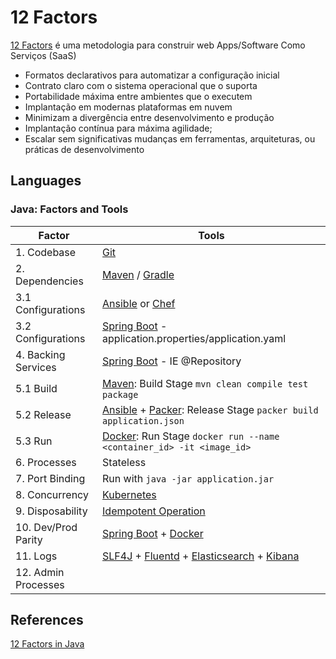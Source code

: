 # 12 Factors

[12 Factors] é uma metodologia para construir web Apps/Software Como Serviços (SaaS)


- Formatos declarativos para automatizar a configuração inicial
- Contrato claro com o sistema operacional que o suporta
- Portabilidade máxima entre ambientes que o executem
- Implantação em modernas plataformas em nuvem
- Minimizam a divergência entre desenvolvimento e produção
- Implantação contínua para máxima agilidade;
- Escalar sem significativas mudanças em ferramentas, arquiteturas, ou práticas de desenvolvimento


## Languages

### Java: Factors and Tools

| Factor | Tools |
| --- | --- |
| 1. Codebase | [Git]  |
| 2. Dependencies | [Maven] / [Gradle] |
| 3.1 Configurations | [Ansible] or [Chef] |
| 3.2 Configurations | [Spring Boot] - application.properties/application.yaml |
| 4. Backing Services | [Spring Boot] - IE @Repository |
| 5.1 Build | [Maven]: Build Stage ``` mvn clean compile test package ``` |
| 5.2 Release | [Ansible] + [Packer]: Release Stage ``` packer build application.json ``` |
| 5.3 Run | [Docker]: Run Stage ``` docker run --name <container_id> -it <image_id> ``` |
| 6. Processes | Stateless |
| 7. Port Binding  | Run with ``` java -jar application.jar ``` |
| 8. Concurrency | [Kubernetes] |
| 9. Disposability | [Idempotent Operation] |
| 10. Dev/Prod Parity | [Spring Boot] + [Docker] |
| 11. Logs |[SLF4J] + [Fluentd] + [Elasticsearch] + [Kibana] |
| 12. Admin Processes | 

## References

[12 Factors in Java]

[12 Factors]: <https://12factor.net/pt_br/>
[12 Factors in Java]: <https://www.baeldung.com/spring-boot-12-factor>
[Git]: <https://git-scm.com/>
[Ansible]: <https://www.ansible.com/>
[Chef]: <https://www.chef.io/>
[Maven]: <https://maven.apache.org/>
[Gradle]: <https://gradle.org/>
[Spring Boot]: <https://spring.io/>
[Packer]: <https://www.packer.io/>
[Docker]: <https://www.docker.com/>
[Kubernetes]: <https://www.baeldung.com/kubernetes>
[Idempotent Operation]: <https://www.baeldung.com/cs/idempotent-operations>
[SLF4J]: <https://www.baeldung.com/slf4j-with-log4j2-logback>
[Fluentd]: <https://www.fluentd.org/>
[Elasticsearch]: <https://www.elastic.co/>
[Kibana]: <https://www.elastic.co/products/kibana>
[Groovy integrated with Java ]: <https://www.baeldung.com/groovy-java-applications>

